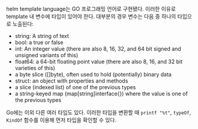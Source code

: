 helm template language는 GO 프로그래밍 언어로 구현됐다. 이러한 이유로 template 내 변수에 타입이 있어야 한다. 대부분의 경우 변수는 다음 중 하나의 타입으로 노출된다:

- string: A string of text
- bool: a true or false
- int: An integer value (there are also 8, 16, 32, and 64 bit signed and unsigned variants of this)
- float64: a 64-bit floating point value (there are also 8, 16, and 32 bit varieties of this)
- a byte slice ([]byte), often used to hold (potentially) binary data
- struct: an object with properties and methods
- a slice (indexed list) of one of the previous types
- a string-keyed map (map[string]interface{}) where the value is one of the previous types

Go에는 이외 다른 여러 타입도 있다. 이러한 타입을 변환할 때 `printf "%t"`, `typeOf`, `KindOf` 함수를 이용해 먼저 타입을 확인할 수 있다.